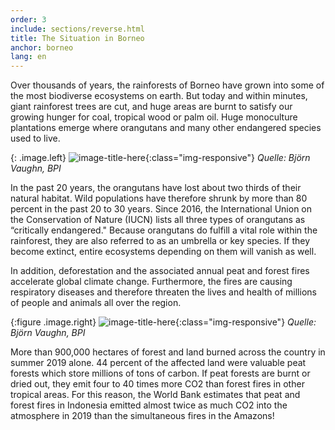 ```yaml
---
order: 3
include: sections/reverse.html
title: The Situation in Borneo 
anchor: borneo
lang: en
---
```

Over thousands of years, the rainforests of Borneo have grown into some of the most biodiverse ecosystems on earth. But today and within minutes, giant rainforest trees are cut, and huge areas are burnt to satisfy our growing hunger for coal, tropical wood or palm oil. Huge monoculture plantations emerge where orangutans and many other endangered species used to live. 

{: .image.left}
![image-title-here](/assets/img/baby-ou-color-sm.jpg){:class="img-responsive"}
_Quelle: Björn Vaughn, BPI_

In the past 20 years, the orangutans have lost about two thirds of their natural habitat. Wild populations have therefore shrunk by more than 80 percent in the past 20 to 30 years. Since 2016, the International Union on the Conservation of Nature (IUCN) lists all three types of orangutans as “critically endangered." Because orangutans do fulfill a vital role within the rainforest, they are also referred to as an umbrella or key species. If they become extinct, entire ecosystems depending on them will vanish as well.  

In addition, deforestation and the associated annual peat and forest fires accelerate global climate change. Furthermore, the fires are causing respiratory diseases and therefore threaten the lives and health of millions of people and animals all over the region.  

{:figure .image.right}
![image-title-here](/assets/img/chainsaw.jpg){:class="img-responsive"}
_Quelle: Björn Vaughn, BPI_

More than 900,000 hectares of forest and land burned across the country in summer 2019 alone. 44 percent of the affected land were valuable peat forests which store millions of tons of carbon. If peat forests are burnt or dried out, they emit four to 40 times more CO2 than forest fires in other tropical areas. For this reason, the World Bank estimates that peat and forest fires in Indonesia emitted almost twice as much CO2 into the atmosphere in 2019 than the simultaneous fires in the Amazons!

